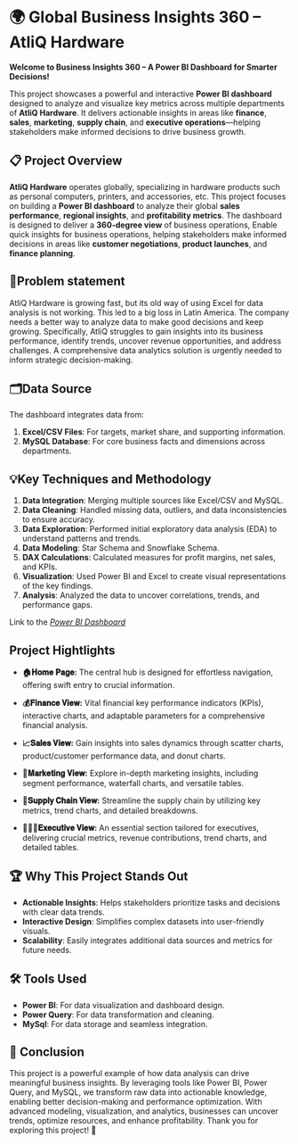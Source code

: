 # 🌍 Global Business Insights 360 – AtliQ Hardware

**Welcome to Business Insights 360 – A Power BI Dashboard for Smarter Decisions!**  

This project showcases a powerful and interactive **Power BI dashboard** designed to analyze and visualize key metrics across multiple departments of **AtliQ Hardware**. It delivers actionable insights in areas like **finance**, **sales**, **marketing**, **supply chain**, and **executive operations**—helping stakeholders make informed decisions to drive business growth.

## **📋 Project Overview**
**AtliQ Hardware** operates globally, specializing in hardware products such as personal computers, printers, and accessories, etc. This project focuses on building a **Power BI dashboard** to analyze their global **sales performance**, **regional insights**, and **profitability metrics**. The dashboard is designed to deliver a **360-degree view** of business operations, Enable quick insights for business operations, helping stakeholders make informed decisions in areas like **customer negotiations**, **product launches**, and **finance planning**.  

## 🎯Problem statement
AtliQ Hardware is growing fast, but its old way of using Excel for data analysis is not working. This led to a big loss in Latin America. The company needs a better way to analyze data to make good decisions and keep growing. Specifically, AtliQ struggles to gain insights into its business performance, identify trends, uncover revenue opportunities, and address challenges. A comprehensive data analytics solution is urgently needed to inform strategic decision-making.


## 🗂️Data Source 
The dashboard integrates data from:  
1. **Excel/CSV Files**: For targets, market share, and supporting information.  
2. **MySQL Database**: For core business facts and dimensions across departments.  

## 💡Key Techniques and Methodology
1. **Data Integration**: Merging multiple sources like Excel/CSV and MySQL.
2. **Data Cleaning**: Handled missing data, outliers, and data inconsistencies to ensure accuracy.
3. **Data Exploration**: Performed initial exploratory data analysis (EDA) to understand patterns and trends.
4. **Data Modeling**: Star Schema and Snowflake Schema.
6. **DAX Calculations**: Calculated measures for profit margins, net sales, and KPIs.
7. **Visualization**: Used Power BI and Excel to create visual representations of the key findings.
8. **Analysis**: Analyzed the data to uncover correlations, trends, and performance gaps.

Link to the _[Power BI Dashboard](https://app.powerbi.com/view?r=eyJrIjoiNTFlM2NlMTUtZjYyZS00NzM5LTkwN2QtYzYwZGJmYWRlM2EzIiwidCI6ImM2ZTU0OWIzLTVmNDUtNDAzMi1hYWU5LWQ0MjQ0ZGM1YjJjNCJ9)_

## Project Hightlights

- **🏠𝐇𝐨𝐦𝐞 𝐏𝐚𝐠𝐞:** The central hub is designed for effortless navigation, offering swift entry to crucial information.

- **💰𝐅𝐢𝐧𝐚𝐧𝐜𝐞 𝐕𝐢𝐞𝐰:** Vital financial key performance indicators (KPIs), interactive charts, and adaptable parameters for a comprehensive financial analysis.

- **📈𝐒𝐚𝐥𝐞𝐬 𝐕𝐢𝐞𝐰:** Gain insights into sales dynamics through scatter charts, product/customer performance data, and donut charts.

- **📢𝐌𝐚𝐫𝐤𝐞𝐭𝐢𝐧𝐠 𝐕𝐢𝐞𝐰:** Explore in-depth marketing insights, including segment performance, waterfall charts, and versatile tables.

- **🚚𝐒𝐮𝐩𝐩𝐥𝐲 𝐂𝐡𝐚𝐢𝐧 𝐕𝐢𝐞𝐰:** Streamline the supply chain by utilizing key metrics, trend charts, and detailed breakdowns.

- **👨🏻‍💼𝐄𝐱𝐞𝐜𝐮𝐭𝐢𝐯𝐞 𝐕𝐢𝐞𝐰:** An essential section tailored for executives, delivering crucial metrics, revenue contributions, trend charts, and detailed tables.

## 🏆 **Why This Project Stands Out**  

- **Actionable Insights**: Helps stakeholders prioritize tasks and decisions with clear data trends.  
- **Interactive Design**: Simplifies complex datasets into user-friendly visuals.  
- **Scalability**: Easily integrates additional data sources and metrics for future needs.  

## 🛠️ Tools Used
- **Power BI**: For data visualization and dashboard design.
- **Power Query**: For data transformation and cleaning.
- **MySql**: For data storage and seamless integration.

## 🔗 Conclusion
This project is a powerful example of how data analysis can drive meaningful business insights. By leveraging tools like Power BI, Power Query, and MySQL, we transform raw data into actionable knowledge, enabling better decision-making and performance optimization. With advanced modeling, visualization, and analytics, businesses can uncover trends, optimize resources, and enhance profitability. Thank you for exploring this project! 🚀

